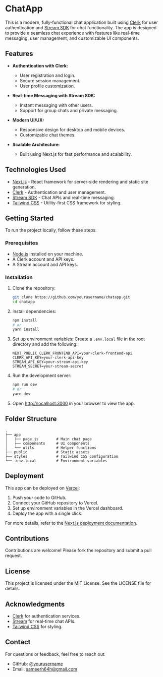 # ChatApp

This is a modern, fully-functional chat application built using [Clerk](https://clerk.dev) for user authentication and [Stream SDK](https://getstream.io) for chat functionality. The app is designed to provide a seamless chat experience with features like real-time messaging, user management, and customizable UI components.

## Features

- **Authentication with Clerk:**
  - User registration and login.
  - Secure session management.
  - User profile customization.

- **Real-time Messaging with Stream SDK:**
  - Instant messaging with other users.
  - Support for group chats and private messaging.

- **Modern UI/UX:**
  - Responsive design for desktop and mobile devices.
  - Customizable chat themes.

- **Scalable Architecture:**
  - Built using Next.js for fast performance and scalability.

## Technologies Used

- [Next.js](https://nextjs.org) - React framework for server-side rendering and static site generation.
- [Clerk](https://clerk.dev) - Authentication and user management.
- [Stream SDK](https://getstream.io) - Chat APIs and real-time messaging.
- [Tailwind CSS](https://tailwindcss.com) - Utility-first CSS framework for styling.

## Getting Started

To run the project locally, follow these steps:

### Prerequisites

- [Node.js](https://nodejs.org) installed on your machine.
- A Clerk account and API keys.
- A Stream account and API keys.

### Installation

1. Clone the repository:
   ```bash
   git clone https://github.com/yourusername/chatapp.git
   cd chatapp
   ```

2. Install dependencies:
   ```bash
   npm install
   # or
   yarn install
   ```

3. Set up environment variables:
   Create a `.env.local` file in the root directory and add the following:
   ```env
   NEXT_PUBLIC_CLERK_FRONTEND_API=your-clerk-frontend-api
   CLERK_API_KEY=your-clerk-api-key
   STREAM_API_KEY=your-stream-api-key
   STREAM_SECRET=your-stream-secret
   ```

4. Run the development server:
   ```bash
   npm run dev
   # or
   yarn dev
   ```

5. Open [http://localhost:3000](http://localhost:3000) in your browser to view the app.

## Folder Structure

```
.
├── app
│   ├── page.js        # Main chat page
│   ├── components     # UI components
│   └── utils          # Helper functions
├── public             # Static assets
├── styles             # Tailwind CSS configuration
└── .env.local         # Environment variables
```

## Deployment

This app can be deployed on [Vercel](https://vercel.com):

1. Push your code to GitHub.
2. Connect your GitHub repository to Vercel.
3. Set up environment variables in the Vercel dashboard.
4. Deploy the app with a single click.

For more details, refer to the [Next.js deployment documentation](https://nextjs.org/docs/deployment).


## Contributions

Contributions are welcome! Please fork the repository and submit a pull request.

## License

This project is licensed under the MIT License. See the LICENSE file for details.

## Acknowledgments

- [Clerk](https://clerk.dev) for authentication services.
- [Stream](https://getstream.io) for real-time chat APIs.
- [Tailwind CSS](https://tailwindcss.com) for styling.

## Contact

For questions or feedback, feel free to reach out:
- GitHub: [@yourusername](https://github.com/sam12-4)
- Email: sameerh64h@gmail.com
